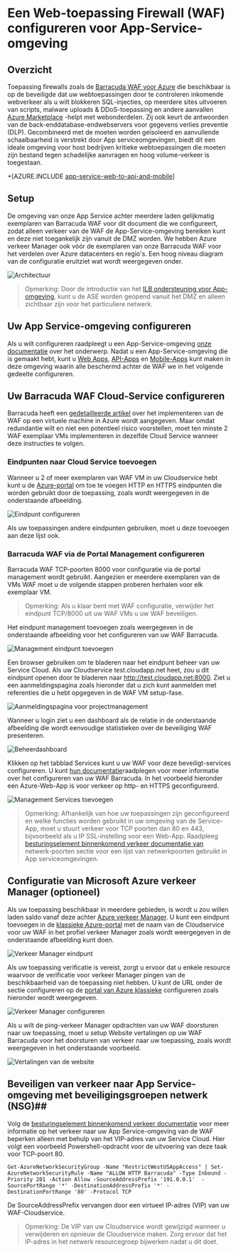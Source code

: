 <properties 
    pageTitle="Een Web-toepassing Firewall (WAF) configureren voor App-Service-omgeving" 
    description="Informatie over het configureren van een firewall van de toepassing web vóór uw App Service-omgeving." 
    services="app-service\web" 
    documentationCenter="" 
    authors="naziml" 
    manager="wpickett" 
    editor="jimbe"/>

<tags 
    ms.service="app-service" 
    ms.workload="web" 
    ms.tgt_pltfrm="na" 
    ms.devlang="na" 
    ms.topic="article" 
    ms.date="08/17/2016" 
    ms.author="naziml"/>    

# <a name="configuring-a-web-application-firewall-waf-for-app-service-environment"></a>Een Web-toepassing Firewall (WAF) configureren voor App-Service-omgeving

## <a name="overview"></a>Overzicht ##
Toepassing firewalls zoals de [Barracuda WAF voor Azure](https://www.barracuda.com/programs/azure) die beschikbaar is op de beveiligde dat uw webtoepassingen door te controleren inkomende webverkeer als u wilt blokkeren SQL-injecties, op meerdere sites uitvoeren van scripts, malware uploads & DDoS-toepassing en andere aanvallen [Azure Marketplace](https://azure.microsoft.com/marketplace/partners/barracudanetworks/waf-byol/) -helpt met webonderdelen. Zij ook keurt de antwoorden van de back-enddatabase-endwebservers voor gegevens verlies preventie (DLP). Gecombineerd met de moeten worden geïsoleerd en aanvullende schaalbaarheid is verstrekt door App serviceomgevingen, biedt dit een ideale omgeving voor host bedrijven kritieke webtoepassingen die moeten zijn bestand tegen schadelijke aanvragen en hoog volume-verkeer is toegestaan.

+[AZURE.INCLUDE [app-service-web-to-api-and-mobile](../../includes/app-service-web-to-api-and-mobile.md)] 

## <a name="setup"></a>Setup ##
De omgeving van onze App Service achter meerdere laden gelijkmatig exemplaren van Barracuda WAF voor dit document die we configureert, zodat alleen verkeer van de WAF de App-Service-omgeving bereiken kunt en deze niet toegankelijk zijn vanuit de DMZ worden. We hebben Azure verkeer Manager ook vóór de exemplaren van onze Barracuda WAF voor het verdelen over Azure datacenters en regio's. Een hoog niveau diagram van de configuratie eruitziet wat wordt weergegeven onder.

![Architectuur][Architecture] 

> Opmerking: Door de introductie van het [ILB ondersteuning voor App-omgeving](app-service-environment-with-internal-load-balancer.md), kunt u de ASE worden geopend vanuit het DMZ en alleen zichtbaar zijn voor het particuliere netwerk. 

## <a name="configuring-your-app-service-environment"></a>Uw App Service-omgeving configureren ##
Als u wilt configureren raadpleegt u een App-Service-omgeving [onze documentatie](app-service-web-how-to-create-an-app-service-environment.md) over het onderwerp. Nadat u een App-Service-omgeving die is gemaakt hebt, kunt u [Web Apps](app-service-web-overview.md), [API-Apps](../app-service-api/app-service-api-apps-why-best-platform.md) en [Mobile-Apps](../app-service-mobile/app-service-mobile-value-prop.md) kunt maken in deze omgeving waarin alle beschermd achter de WAF we in het volgende gedeelte configureren.

## <a name="configuring-your-barracuda-waf-cloud-service"></a>Uw Barracuda WAF Cloud-Service configureren ##
Barracuda heeft een [gedetailleerde artikel](https://campus.barracuda.com/product/webapplicationfirewall/article/WAF/DeployWAFInAzure) over het implementeren van de WAF op een virtuele machine in Azure wordt aangegeven. Maar omdat redundantie wilt en niet een potentieel risico voorstellen, moet ten minste 2 WAF exemplaar VMs implementeren in dezelfde Cloud Service wanneer deze instructies te volgen.

### <a name="adding-endpoints-to-cloud-service"></a>Eindpunten naar Cloud Service toevoegen ###
Wanneer u 2 of meer exemplaren van WAF VM in uw Cloudservice hebt kunt u de [Azure-portal](https://portal.azure.com/) om toe te voegen HTTP en HTTPS eindpunten die worden gebruikt door de toepassing, zoals wordt weergegeven in de onderstaande afbeelding.

![Eindpunt configureren][ConfigureEndpoint]

Als uw toepassingen andere eindpunten gebruiken, moet u deze toevoegen aan deze lijst ook. 

### <a name="configuring-barracuda-waf-through-its-management-portal"></a>Barracuda WAF via de Portal Management configureren ###
Barracuda WAF TCP-poorten 8000 voor configuratie via de portal management wordt gebruikt. Aangezien er meerdere exemplaren van de VMs WAF moet u de volgende stappen proberen herhalen voor elk exemplaar VM. 


> Opmerking: Als u klaar bent met WAF configuratie, verwijder het eindpunt TCP/8000 uit uw WAF VMs u uw WAF beveiligen.

Het eindpunt management toevoegen zoals weergegeven in de onderstaande afbeelding voor het configureren van uw WAF Barracuda.

![Management eindpunt toevoegen][AddManagementEndpoint]
 
Een browser gebruiken om te bladeren naar het eindpunt beheer van uw Service Cloud. Als uw Cloudservice test.cloudapp.net heet, zou u dit eindpunt openen door te bladeren naar http://test.cloudapp.net:8000. Ziet u een aanmeldingspagina zoals hieronder dat u zich kunt aanmelden met referenties die u hebt opgegeven in de WAF VM setup-fase.

![Aanmeldingspagina voor projectmanagement][ManagementLoginPage]

Wanneer u login ziet u een dashboard als de relatie in de onderstaande afbeelding die wordt eenvoudige statistieken over de beveiliging WAF presenteren.

![Beheerdashboard][ManagementDashboard]

Klikken op het tabblad Services kunt u uw WAF voor deze beveiligt-services configureren. U kunt [hun documentatie](https://techlib.barracuda.com/waf/getstarted1)raadplegen voor meer informatie over het configureren van uw WAF Barracuda. In het voorbeeld hieronder een Azure-Web-App is voor verkeer op http- en HTTPS geconfigureerd.

![Management Services toevoegen][ManagementAddServices]

> Opmerking: Afhankelijk van hoe uw toepassingen zijn geconfigureerd en welke functies worden gebruikt in uw omgeving van de Service-App, moet u stuurt verkeer voor TCP poorten dan 80 en 443, bijvoorbeeld als u IP SSL-instelling voor een Web-App. Raadpleeg [besturingselement binnenkomend verkeer documentatie van](app-service-app-service-environment-control-inbound-traffic.md) netwerk-poorten sectie voor een lijst van netwerkpoorten gebruikt in App serviceomgevingen.

## <a name="configuring-microsoft-azure-traffic-manager-optional"></a>Configuratie van Microsoft Azure verkeer Manager (optioneel) ##
Als uw toepassing beschikbaar in meerdere gebieden, is wordt u zou willen laden saldo vanaf deze achter [Azure verkeer Manager](../traffic-manager/traffic-manager-overview.md). U kunt een eindpunt toevoegen in de [klassieke Azure-portal](https://manage.azure.com) met de naam van de Cloudservice voor uw WAF in het profiel verkeer Manager zoals wordt weergegeven in de onderstaande afbeelding kunt doen. 

![Verkeer Manager eindpunt][TrafficManagerEndpoint]

Als uw toepassing verificatie is vereist, zorgt u ervoor dat u enkele resource waarvoor de verificatie voor verkeer Manager pingen van de beschikbaarheid van de toepassing niet hebben. U kunt de URL onder de sectie configureren op de [portal van Azure klassieke](https://manage.azure.com) configureren zoals hieronder wordt weergegeven.

![Verkeer Manager configureren][ConfigureTrafficManager]

Als u wilt de ping-verkeer Manager opdrachten van uw WAF doorsturen naar uw toepassing, moet u setup Website vertalingen op uw WAF Barracuda voor het doorsturen van verkeer naar uw toepassing, zoals wordt weergegeven in het onderstaande voorbeeld.

![Vertalingen van de website][WebsiteTranslations]

## <a name="securing-traffic-to-app-service-environment-using-network-security-groups-nsg"></a>Beveiligen van verkeer naar App Service-omgeving met beveiligingsgroepen netwerk (NSG)##
Volg de [besturingselement binnenkomend verkeer documentatie](app-service-app-service-environment-control-inbound-traffic.md) voor meer informatie op het verkeer naar uw App Service-omgeving van de WAF beperken alleen met behulp van het VIP-adres van uw Service Cloud. Hier volgt een voorbeeld Powershell-opdracht voor de uitvoering van deze taak voor TCP-poort 80.


    Get-AzureNetworkSecurityGroup -Name "RestrictWestUSAppAccess" | Set-AzureNetworkSecurityRule -Name "ALLOW HTTP Barracuda" -Type Inbound -Priority 201 -Action Allow -SourceAddressPrefix '191.0.0.1'  -SourcePortRange '*' -DestinationAddressPrefix '*' -DestinationPortRange '80' -Protocol TCP

De SourceAddressPrefix vervangen door een virtueel IP-adres (VIP) van uw WAF-Cloudservice.

> Opmerking: De VIP van uw Cloudservice wordt gewijzigd wanneer u verwijderen en opnieuw de Cloudservice maken. Zorg ervoor dat het IP-adres in het netwerk resourcegroep bijwerken nadat u dit doet. 
 
<!-- IMAGES -->
[Architecture]: ./media/app-service-app-service-environment-web-application-firewall/Architecture.png
[ConfigureEndpoint]: ./media/app-service-app-service-environment-web-application-firewall/ConfigureEndpoint.png
[AddManagementEndpoint]: ./media/app-service-app-service-environment-web-application-firewall/AddManagementEndpoint.png
[ManagementAddServices]: ./media/app-service-app-service-environment-web-application-firewall/ManagementAddServices.png
[ManagementDashboard]: ./media/app-service-app-service-environment-web-application-firewall/ManagementDashboard.png
[ManagementLoginPage]: ./media/app-service-app-service-environment-web-application-firewall/ManagementLoginPage.png
[TrafficManagerEndpoint]: ./media/app-service-app-service-environment-web-application-firewall/TrafficManagerEndpoint.png
[ConfigureTrafficManager]: ./media/app-service-app-service-environment-web-application-firewall/ConfigureTrafficManager.png
[WebsiteTranslations]: ./media/app-service-app-service-environment-web-application-firewall/WebsiteTranslations.png
